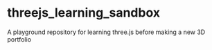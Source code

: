 # threejs_learning_sandbox
A playground repository for learning three.js before making a new 3D portfolio
